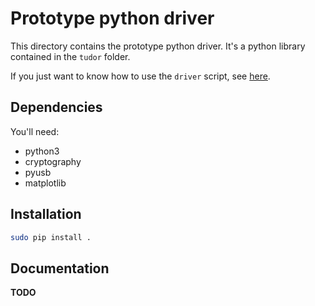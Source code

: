 # Prototype python driver
This directory contains the prototype python driver. It's a python library contained in the `tudor` folder.

If you just want to know how to use the `driver` script, see [here](USAGE.md).

## Dependencies
You'll need:
* python3
* cryptography
* pyusb
* matplotlib

## Installation
```bash
sudo pip install .
```

## Documentation
**TODO**
